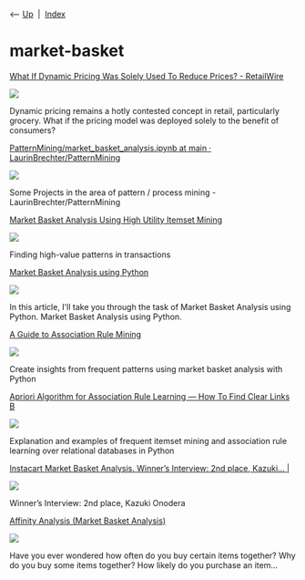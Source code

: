 <div class="nav">

⟵ [Up](index.html)  \|  [Index](index.html)

</div>

# market-basket

<div class="cards">

<div class="card">

<div class="card-title">

[What If Dynamic Pricing Was Solely Used To Reduce Prices? -
RetailWire](https://retailwire.com/discussion/dynamic-pricing-reduce-prices/)

</div>

<div class="card-image">

[![](https://retailwire.com/wp-content/uploads/dynamic-pricing-Depositphotos_136278062_XL-1024x609.jpg)](https://retailwire.com/discussion/dynamic-pricing-reduce-prices/)

</div>

Dynamic pricing remains a hotly contested concept in retail,
particularly grocery. What if the pricing model was deployed solely to
the benefit of consumers?

</div>

<div class="card">

<div class="card-title">

[PatternMining/market_basket_analysis.ipynb at main ·
LaurinBrechter/PatternMining](https://github.com/LaurinBrechter/PatternMining/blob/main/market_basket_analysis.ipynb)

</div>

<div class="card-image">

[![](https://opengraph.githubassets.com/00ec682657d1391c898d4f45fe93e875d5f300a474e702bbcf8cfd61c09230b7/LaurinBrechter/PatternMining)](https://github.com/LaurinBrechter/PatternMining/blob/main/market_basket_analysis.ipynb)

</div>

Some Projects in the area of pattern / process mining -
LaurinBrechter/PatternMining

</div>

<div class="card">

<div class="card-title">

[Market Basket Analysis Using High Utility Itemset
Mining](https://towardsdatascience.com/market-basket-analysis-using-high-utility-itemset-mining-df233b297c0d)

</div>

<div class="card-image">

[![](https://miro.medium.com/v2/resize:fit:518/1*Fcrf3GfAgqbU07NgcNInkw.png)](https://towardsdatascience.com/market-basket-analysis-using-high-utility-itemset-mining-df233b297c0d)

</div>

Finding high-value patterns in transactions

</div>

<div class="card">

<div class="card-title">

[Market Basket Analysis using
Python](https://thecleverprogrammer.com/2023/10/16/market-basket-analysis-using-python)

</div>

<div class="card-image">

[![](https://thecleverprogrammer.com/wp-content/uploads/2023/10/Market-Basket-Analysis-using-Python.png)](https://thecleverprogrammer.com/2023/10/16/market-basket-analysis-using-python)

</div>

In this article, I'll take you through the task of Market Basket
Analysis using Python. Market Basket Analysis using Python.

</div>

<div class="card">

<div class="card-title">

[A Guide to Association Rule
Mining](https://towardsdatascience.com/a-guide-to-association-rule-mining-96c42968ba6?source=rss----7f60cf5620c9---4)

</div>

<div class="card-image">

[![](https://miro.medium.com/v2/da:true/resize:fit:1200/0*ap-ZMb3c6aIRhPFb)](https://towardsdatascience.com/a-guide-to-association-rule-mining-96c42968ba6?source=rss----7f60cf5620c9---4)

</div>

Create insights from frequent patterns using market basket analysis with
Python

</div>

<div class="card">

<div class="card-title">

[Apriori Algorithm for Association Rule Learning — How To Find Clear
Links
B](https://towardsdatascience.com/apriori-algorithm-for-association-rule-learning-how-to-find-clear-links-between-transactions-bf7ebc22cf0a?source=rss----7f60cf5620c9---4)

</div>

<div class="card-image">

[![](https://miro.medium.com/v2/resize:fill:1200:632/g:fp:0.49:0.5/1*b1X3sV7WgElbWUZCYMOMrA.png)](https://towardsdatascience.com/apriori-algorithm-for-association-rule-learning-how-to-find-clear-links-between-transactions-bf7ebc22cf0a?source=rss----7f60cf5620c9---4)

</div>

Explanation and examples of frequent itemset mining and association rule
learning over relational databases in Python

</div>

<div class="card">

<div class="card-title">

[Instacart Market Basket Analysis. Winner’s Interview: 2nd place,
Kazuki…
\|](https://medium.com/kaggle-blog/instacart-market-basket-analysis-feda2700cded)

</div>

<div class="card-image">

[![](https://miro.medium.com/v2/resize:fit:1160/1*yf7Bk7LpZCH5wcIGSxBqjA.png)](https://medium.com/kaggle-blog/instacart-market-basket-analysis-feda2700cded)

</div>

Winner’s Interview: 2nd place, Kazuki Onodera

</div>

<div class="card">

<div class="card-title">

[Affinity Analysis (Market Basket
Analysis)](https://towardsdatascience.com/affinity-analysis-market-basket-analysis-c8e7fcc61a21?source=rss----7f60cf5620c9---4)

</div>

<div class="card-image">

[![](https://miro.medium.com/v2/resize:fit:1200/1*7Vpxt8oX6hTMPOEcMkGIzw.jpeg)](https://towardsdatascience.com/affinity-analysis-market-basket-analysis-c8e7fcc61a21?source=rss----7f60cf5620c9---4)

</div>

Have you ever wondered how often do you buy certain items together? Why
do you buy some items together? How likely do you purchase an item…

</div>

</div>
